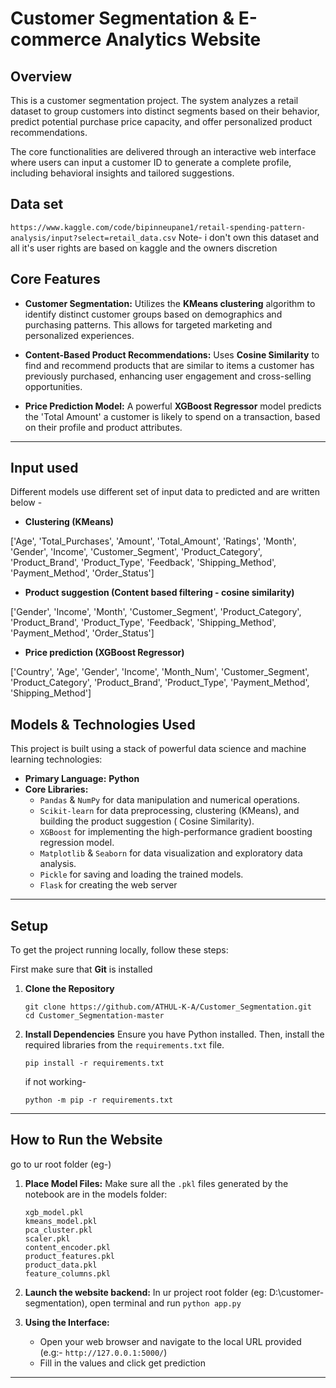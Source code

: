 # Customer Segmentation & E-commerce Analytics Website

## Overview

This is a customer segmentation project. The system analyzes a retail dataset to group customers into distinct segments based on their behavior, predict potential purchase price capacity, and offer personalized product recommendations.

The core functionalities are delivered through an interactive web interface where users can input a customer ID to generate a complete profile, including behavioral insights and tailored suggestions.

## Data set

```https://www.kaggle.com/code/bipinneupane1/retail-spending-pattern-analysis/input?select=retail_data.csv```
Note- i don't own this dataset and all it's user rights are based on kaggle and the owners discretion

## Core Features

  * **Customer Segmentation:** Utilizes the **KMeans clustering** algorithm to identify distinct customer groups based on demographics and purchasing patterns. This allows for targeted marketing and personalized experiences.

  * **Content-Based Product Recommendations:** Uses **Cosine Similarity** to find and recommend products that are similar to items a customer has previously purchased, enhancing user engagement and cross-selling opportunities.

  * **Price Prediction Model:** A powerful **XGBoost Regressor** model predicts the 'Total Amount' a customer is likely to spend on a transaction, based on their profile and product attributes.


-----

## Input used
Different models use different set of input data to predicted and are written below -

* **Clustering (KMeans)**

['Age', 'Total_Purchases', 'Amount', 'Total_Amount', 'Ratings', 'Month', 'Gender', 'Income', 'Customer_Segment', 'Product_Category', 'Product_Brand', 'Product_Type', 'Feedback', 'Shipping_Method', 'Payment_Method', 'Order_Status']

* **Product suggestion (Content based filtering - cosine similarity)**

['Gender', 'Income', 'Month', 'Customer_Segment', 'Product_Category', 'Product_Brand', 'Product_Type', 'Feedback', 'Shipping_Method', 'Payment_Method', 'Order_Status']

* **Price prediction (XGBoost Regressor)**

['Country', 'Age', 'Gender', 'Income', 'Month_Num', 'Customer_Segment', 'Product_Category', 'Product_Brand', 'Product_Type', 'Payment_Method', 'Shipping_Method']

## Models & Technologies Used

This project is built using a stack of powerful data science and machine learning technologies:

  * **Primary Language:** **Python**
  * **Core Libraries:**
      * `Pandas` & `NumPy` for data manipulation and numerical operations.
      * `Scikit-learn` for data preprocessing, clustering (KMeans), and building the product suggestion ( Cosine Similarity).
      * `XGBoost` for implementing the high-performance gradient boosting regression model.
      * `Matplotlib` & `Seaborn` for data visualization and exploratory data analysis.
      * `Pickle` for saving and loading the trained models.
      * `Flask` for creating the web server

-----

## Setup

To get the project running locally, follow these steps:

First make sure that **Git** is installed

1.  **Clone the Repository**

    ```
    git clone https://github.com/ATHUL-K-A/Customer_Segmentation.git
    cd Customer_Segmentation-master
    ```

2.  **Install Dependencies**
    Ensure you have Python installed. Then, install the required libraries from the `requirements.txt` file.


    ```
    pip install -r requirements.txt
    ```
    if not working-
    ```
    python -m pip -r requirements.txt
    ```
-----

##  How to Run the Website

go to ur root folder (eg-)
1.  **Place Model Files:**
    Make sure all the `.pkl` files generated by the notebook are in the models folder:

        xgb_model.pkl
        kmeans_model.pkl
        pca_cluster.pkl
        scaler.pkl
        content_encoder.pkl
        product_features.pkl
        product_data.pkl
        feature_columns.pkl

2.  **Launch the website backend:**
        In ur project root folder (eg: D:\customer-segmentation), open terminal and run ```python app.py```

3.  **Using the Interface:**

      * Open your web browser and navigate to the local URL provided (e.g:- ```http://127.0.0.1:5000/```)
      * Fill in the values and click get prediction

-----



